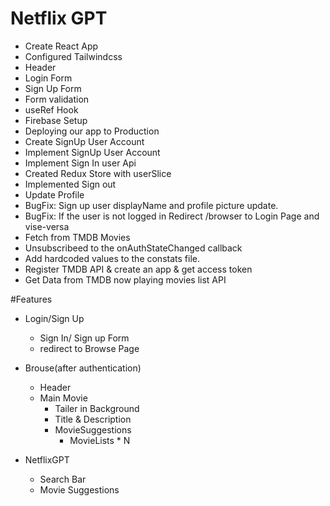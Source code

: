 # Netflix GPT

- Create React App
- Configured Tailwindcss
- Header
- Login Form
- Sign Up Form 
- Form validation
- useRef Hook
- Firebase Setup
- Deploying our app to Production
- Create SignUp User Account
- Implement SignUp User Account
- Implement Sign In user Api
- Created Redux Store with userSlice
- Implemented Sign out
- Update Profile
- BugFix: Sign up user displayName and profile picture update.
- BugFix: If the user is not logged in Redirect /browser to Login Page and vise-versa
- Fetch from TMDB Movies 
- Unsubscribeed to the onAuthStateChanged callback
 - Add hardcoded values to the constats file.
- Register TMDB API & create an app & get access token
- Get Data from TMDB now playing movies list API

#Features

- Login/Sign Up
   - Sign In/ Sign up Form
   - redirect to Browse Page

- Brouse(after authentication)
   - Header
   - Main Movie 
      - Tailer in Background
      - Title & Description
      - MovieSuggestions
          - MovieLists * N

- NetflixGPT
  - Search Bar
  - Movie Suggestions


